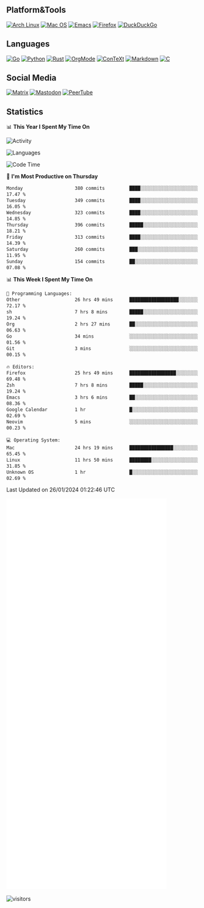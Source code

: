 ## Platform&Tools

[![Arch Linux](https://img.shields.io/badge/ArchLinux-1793D1?logo=arch-linux&logoColor=fff&style=flat-square)](https://archlinux.org/)
[![Mac OS](https://img.shields.io/badge/MacOS-000000?style=flat-square&logo=macos&logoColor=F0F0F0)](https://www.apple.com/macos/)
[![Emacs](https://img.shields.io/badge/Emacs-%237F5AB6.svg?&style=flat-square&logo=gnu-emacs&logoColor=white)](https://www.gnu.org/software/emacs/)
[![Firefox](https://img.shields.io/badge/Firefox-FF7139?style=flat-square&logo=Firefox-Browser&logoColor=white)](https://firefox.com/)
[![DuckDuckGo](https://img.shields.io/badge/DuckDuckGo-DE5833?style=flat-square&logo=DuckDuckGo&logoColor=white)](https://duckduckgo.com/)

## Languages

[![Go](https://img.shields.io/badge/Golang-%2300ADD8.svg?style=flat-square&logo=go&logoColor=white)](https://golang.org/)
[![Python](https://img.shields.io/badge/Python-3670A0?style=flat-square&logo=python&logoColor=ffdd54)](https://www.python.org/)
[![Rust](https://img.shields.io/badge/Rust-%23000000.svg?style=flat-square&logo=rust&logoColor=white)](https://www.rust-lang.org/)
[![OrgMode](https://img.shields.io/badge/OrgMode-%23000000.svg?style=flat-square&logo=org&logoColor=white)](https://orgmode.org/)
[![ConTeXt](https://img.shields.io/badge/ConTeXt-%23008080.svg?style=flat-square&logo=latex&logoColor=white)](https://contextgarden.net/)
[![Markdown](https://img.shields.io/badge/MarkDown-%23000000.svg?style=flat-square&logo=markdown&logoColor=white)](https://daringfireball.net/projects/markdown/)
[![C](https://img.shields.io/badge/C-%2300599C.svg?style=flat-square&logo=c&logoColor=white)](https://www.iso.org/standard/74528.html)

## Social Media
<!--[![Telegram](https://img.shields.io/badge/SteamedFish-2CA5E0?style=social&logo=telegram&logoColor=white)](https://t.me/SteamedFish)-->

[![Matrix](https://img.shields.io/badge/SteamedFish-2CA5E0?style=social&logo=matrix&logoColor=black)](https://matrix.to/#/@i:steamedfish.org)
[![Mastodon](https://img.shields.io/mastodon/follow/109596467238113271?domain=https%3A%2F%2Fmastodon.steamedfish.org%2F&style=social)](https://steamedfish.org/@SteamedFish)
[![PeerTube](https://img.shields.io/badge/PeerTube-23000000.svg?logo=peertube&style=social)](https://peertube.steamedfish.org/)

## Statistics


📊 **This Year I Spent My Time On** 

![Activity](https://wakatime.com/share/@SteamedFish/7529f30a-f1b7-40a4-8d09-e6d855cb7a13.png)

![Languages](https://wakatime.com/share/@SteamedFish/1c5e5366-0e9e-40d8-ac85-d630f61b69c6.svg)

<!--START_SECTION:waka-->
![Code Time](http://img.shields.io/badge/Code%20Time-3%2C519%20hrs%2052%20mins-blue)

📅 **I'm Most Productive on Thursday** 

```text
Monday                   380 commits         ████░░░░░░░░░░░░░░░░░░░░░   17.47 % 
Tuesday                  349 commits         ████░░░░░░░░░░░░░░░░░░░░░   16.05 % 
Wednesday                323 commits         ████░░░░░░░░░░░░░░░░░░░░░   14.85 % 
Thursday                 396 commits         █████░░░░░░░░░░░░░░░░░░░░   18.21 % 
Friday                   313 commits         ████░░░░░░░░░░░░░░░░░░░░░   14.39 % 
Saturday                 260 commits         ███░░░░░░░░░░░░░░░░░░░░░░   11.95 % 
Sunday                   154 commits         ██░░░░░░░░░░░░░░░░░░░░░░░   07.08 % 
```


📊 **This Week I Spent My Time On** 

```text
💬 Programming Languages: 
Other                    26 hrs 49 mins      ██████████████████░░░░░░░   72.17 % 
sh                       7 hrs 8 mins        █████░░░░░░░░░░░░░░░░░░░░   19.24 % 
Org                      2 hrs 27 mins       ██░░░░░░░░░░░░░░░░░░░░░░░   06.63 % 
Go                       34 mins             ░░░░░░░░░░░░░░░░░░░░░░░░░   01.56 % 
Git                      3 mins              ░░░░░░░░░░░░░░░░░░░░░░░░░   00.15 % 

🔥 Editors: 
Firefox                  25 hrs 49 mins      █████████████████░░░░░░░░   69.48 % 
Zsh                      7 hrs 8 mins        █████░░░░░░░░░░░░░░░░░░░░   19.24 % 
Emacs                    3 hrs 6 mins        ██░░░░░░░░░░░░░░░░░░░░░░░   08.36 % 
Google Calendar          1 hr                █░░░░░░░░░░░░░░░░░░░░░░░░   02.69 % 
Neovim                   5 mins              ░░░░░░░░░░░░░░░░░░░░░░░░░   00.23 % 

💻 Operating System: 
Mac                      24 hrs 19 mins      ████████████████░░░░░░░░░   65.45 % 
Linux                    11 hrs 50 mins      ████████░░░░░░░░░░░░░░░░░   31.85 % 
Unknown OS               1 hr                █░░░░░░░░░░░░░░░░░░░░░░░░   02.69 % 
```


 Last Updated on 26/01/2024 01:22:46 UTC
<!--END_SECTION:waka-->


![Metrics](https://github.com/SteamedFish/SteamedFish/blob/master/github-metrics.svg)


![visitors](https://visitor-badge.laobi.icu/badge?page_id=SteamedFish.SteamedFish)
